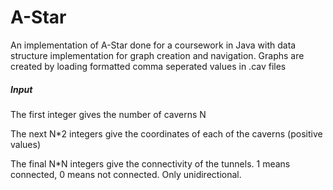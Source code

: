 # A-Star
An implementation of A-Star done for a coursework in Java with data structure implementation for graph creation and navigation.
Graphs are created by loading formatted comma seperated values in .cav files

##### Input 

The first integer gives the number of caverns N

The next N*2 integers give the coordinates of each of the caverns (positive values)

The final N*N integers give the connectivity of the tunnels. 1 means connected, 0 means not connected. Only unidirectional.

